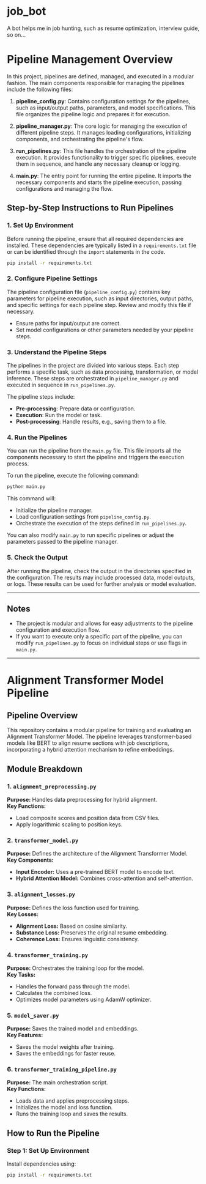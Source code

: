# job_bot
A bot helps me in job hunting, such as resume optimization, interview guide, so on...

# Pipeline Management Overview

In this project, pipelines are defined, managed, and executed in a modular fashion. The main components responsible for managing the pipelines include the following files:

1. **pipeline_config.py**: Contains configuration settings for the pipelines, such as input/output paths, parameters, and model specifications. This file organizes the pipeline logic and prepares it for execution.
   
2. **pipeline_manager.py**: The core logic for managing the execution of different pipeline steps. It manages loading configurations, initializing components, and orchestrating the pipeline's flow.
   
3. **run_pipelines.py**: This file handles the orchestration of the pipeline execution. It provides functionality to trigger specific pipelines, execute them in sequence, and handle any necessary cleanup or logging.

4. **main.py**: The entry point for running the entire pipeline. It imports the necessary components and starts the pipeline execution, passing configurations and managing the flow.


## Step-by-Step Instructions to Run Pipelines

### 1. **Set Up Environment**
   Before running the pipeline, ensure that all required dependencies are installed. These dependencies are typically listed in a `requirements.txt` file or can be identified through the `import` statements in the code.

   ```bash
   pip install -r requirements.txt
   ```

### 2. **Configure Pipeline Settings**
   The pipeline configuration file (`pipeline_config.py`) contains key parameters for pipeline execution, such as input directories, output paths, and specific settings for each pipeline step. Review and modify this file if necessary.

   - Ensure paths for input/output are correct.
   - Set model configurations or other parameters needed by your pipeline steps.

### 3. **Understand the Pipeline Steps**
   The pipelines in the project are divided into various steps. Each step performs a specific task, such as data processing, transformation, or model inference. These steps are orchestrated in `pipeline_manager.py` and executed in sequence in `run_pipelines.py`.

   The pipeline steps include:
   - **Pre-processing**: Prepare data or configuration.
   - **Execution**: Run the model or task.
   - **Post-processing**: Handle results, e.g., saving them to a file.

### 4. **Run the Pipelines**

   You can run the pipeline from the `main.py` file. This file imports all the components necessary to start the pipeline and triggers the execution process.

   To run the pipeline, execute the following command:

   ```bash
   python main.py
   ```

   This command will:
   - Initialize the pipeline manager.
   - Load configuration settings from `pipeline_config.py`.
   - Orchestrate the execution of the steps defined in `run_pipelines.py`.

   You can also modify `main.py` to run specific pipelines or adjust the parameters passed to the pipeline manager.

### 5. **Check the Output**
   After running the pipeline, check the output in the directories specified in the configuration. The results may include processed data, model outputs, or logs. These results can be used for further analysis or model evaluation.

---

## Notes
- The project is modular and allows for easy adjustments to the pipeline configuration and execution flow.
- If you want to execute only a specific part of the pipeline, you can modify `run_pipelines.py` to focus on individual steps or use flags in `main.py`.
---

# Alignment Transformer Model Pipeline

## Pipeline Overview
This repository contains a modular pipeline for training and evaluating an Alignment Transformer Model. The pipeline leverages transformer-based models like BERT to align resume sections with job descriptions, incorporating a hybrid attention mechanism to refine embeddings.

## Module Breakdown

### 1. `alignment_preprocessing.py`
**Purpose:** Handles data preprocessing for hybrid alignment.  
**Key Functions:**  
- Load composite scores and position data from CSV files.  
- Apply logarithmic scaling to position keys.  

### 2. `transformer_model.py`
**Purpose:** Defines the architecture of the Alignment Transformer Model.  
**Key Components:**  
- **Input Encoder:** Uses a pre-trained BERT model to encode text.  
- **Hybrid Attention Model:** Combines cross-attention and self-attention.  

### 3. `alignment_losses.py`
**Purpose:** Defines the loss function used for training.  
**Key Losses:**  
- **Alignment Loss:** Based on cosine similarity.  
- **Substance Loss:** Preserves the original resume embedding.  
- **Coherence Loss:** Ensures linguistic consistency.  

### 4. `transformer_training.py`
**Purpose:** Orchestrates the training loop for the model.  
**Key Tasks:**  
- Handles the forward pass through the model.  
- Calculates the combined loss.  
- Optimizes model parameters using AdamW optimizer.  

### 5. `model_saver.py`
**Purpose:** Saves the trained model and embeddings.  
**Key Features:**  
- Saves the model weights after training.  
- Saves the embeddings for faster reuse.  

### 6. `transformer_training_pipeline.py`
**Purpose:** The main orchestration script.  
**Key Functions:**  
- Loads data and applies preprocessing steps.  
- Initializes the model and loss function.  
- Runs the training loop and saves the results.

## How to Run the Pipeline

### Step 1: Set Up Environment
Install dependencies using:  
```bash
pip install -r requirements.txt